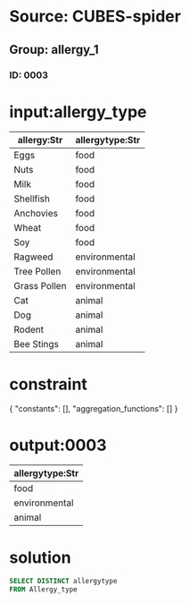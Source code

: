 # Source: CUBES-spider
## Group: allergy_1
### ID: 0003

# input:allergy_type

| allergy:Str | allergytype:Str |
|---|---|
| Eggs | food |
| Nuts | food |
| Milk | food |
| Shellfish | food |
| Anchovies | food |
| Wheat | food |
| Soy | food |
| Ragweed | environmental |
| Tree Pollen | environmental |
| Grass Pollen | environmental |
| Cat | animal |
| Dog | animal |
| Rodent | animal |
| Bee Stings | animal |

# constraint

{
  "constants": [],
  "aggregation_functions": []
}

# output:0003

| allergytype:Str |
|---|
| food |
| environmental |
| animal |

# solution

```sql
SELECT DISTINCT allergytype
FROM Allergy_type
```
